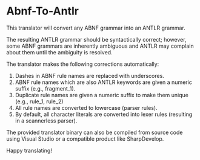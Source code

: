 # Abnf-To-Antlr

This translator will convert any ABNF grammar into an ANTLR grammar.

The resulting ANTLR grammar should be syntactically correct; however, some ABNF grammars are inherently ambiguous and ANTLR may complain about them until the ambiguity is resolved.

The translator makes the following corrections automatically:

1. Dashes in ABNF rule names are replaced with underscores.
2. ABNF rule names which are also ANTLR keywords are given a numeric suffix (e.g., fragment_1).
3. Duplicate rule names are given a numeric suffix to make them unique (e.g., rule_1, rule_2)
4. All rule names are converted to lowercase (parser rules).
5. By default, all character literals are converted into lexer rules (resulting in a scannerless parser).

The provided translator binary can also be compiled from source code using Visual Studio or a compatible product like SharpDevelop.

Happy translating!
